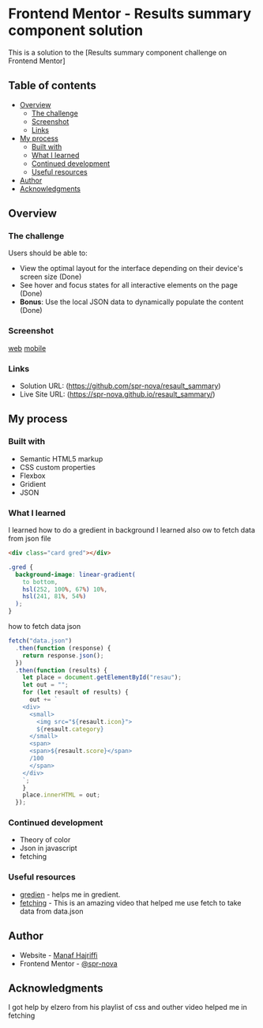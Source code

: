 # Frontend Mentor - Results summary component solution

This is a solution to the [Results summary component challenge on Frontend Mentor]

## Table of contents

- [Overview](#overview)
  - [The challenge](#the-challenge)
  - [Screenshot](#screenshot)
  - [Links](#links)
- [My process](#my-process)
  - [Built with](#built-with)
  - [What I learned](#what-i-learned)
  - [Continued development](#continued-development)
  - [Useful resources](#useful-resources)
- [Author](#author)
- [Acknowledgments](#acknowledgments)

## Overview

### The challenge

Users should be able to:

- View the optimal layout for the interface depending on their device's screen size (Done)
- See hover and focus states for all interactive elements on the page (Done)
- **Bonus**: Use the local JSON data to dynamically populate the content (Done)

### Screenshot

[web](./web.png)
[mobile](./mobile.png)

### Links

- Solution URL: (https://github.com/spr-nova/resault_sammary)
- Live Site URL: (https://spr-nova.github.io/resault_sammary/)

## My process

### Built with

- Semantic HTML5 markup
- CSS custom properties
- Flexbox
- Gridient
- JSON

### What I learned

I learned how to do a gredient in background
I learned also ow to fetch data from json file

```html
<div class="card gred"></div>
```

```css
.gred {
  background-image: linear-gradient(
    to bottom,
    hsl(252, 100%, 67%) 10%,
    hsl(241, 81%, 54%)
  );
}
```

how to fetch data json

```js
fetch("data.json")
  .then(function (response) {
    return response.json();
  })
  .then(function (results) {
    let place = document.getElementById("resau");
    let out = "";
    for (let resault of results) {
      out += `
    <div>
      <small>
        <img src="${resault.icon}">
        ${resault.category}
      </small>
      <span>
      <span>${resault.score}</span>
      /100
      </span>
    </div>
    `;
    }
    place.innerHTML = out;
  });
```

### Continued development

- Theory of color
- Json in javascript
- fetching

### Useful resources

- [gredien](https://www.youtube.com/watch?v=Skjr9fycnio) - helps me in gredient.
- [fetching](https://www.youtube.com/watch?v=eS-FVnhjvEQ) - This is an amazing video that helped me use fetch to take data from data.json

## Author

- Website - [Manaf Hajriffi](https://github.com/spr-nova)
- Frontend Mentor - [@spr-nova](https://www.frontendmentor.io/profile/spr-nova)

## Acknowledgments

I got help by elzero from his playlist of css and outher video helped me in fetching
